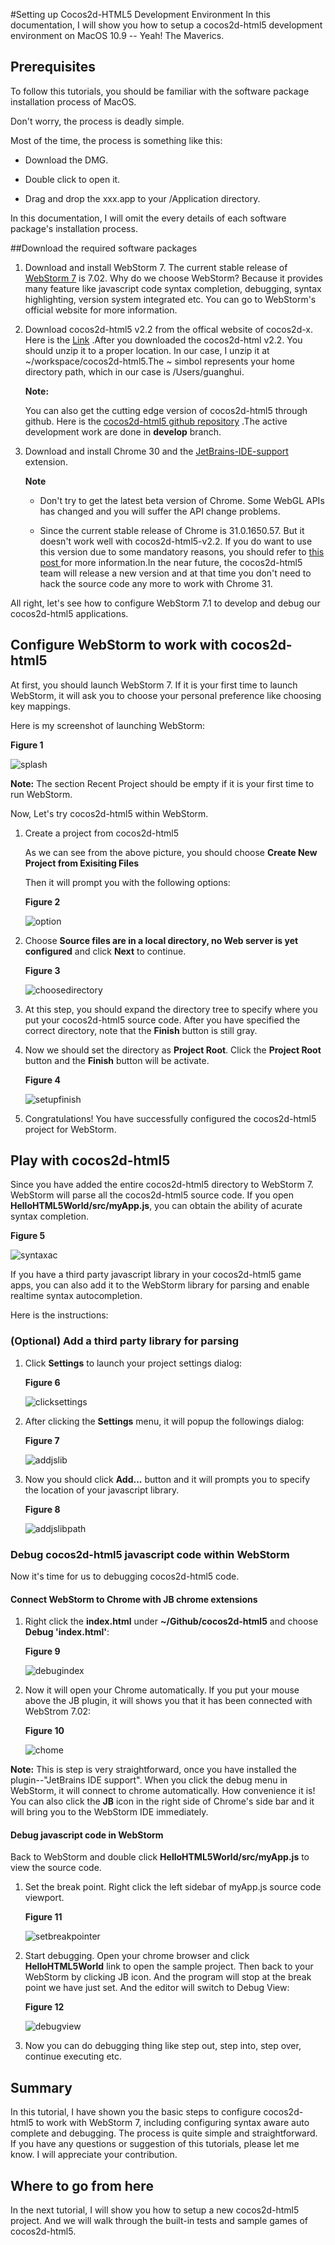 #Setting up Cocos2d-HTML5 Development Environment
In this documentation, I will show you how to setup a cocos2d-html5 development environment on MacOS 10.9 -- Yeah! The Maverics.

## Prerequisites

To follow this tutorials, you should be familiar with the software package  installation process of MacOS.

Don't worry, the process is deadly simple.

Most of the time, the process is something like this:

- Download the DMG.

- Double click to open it.

- Drag and drop the xxx.app to your /Application directory.

In this documentation, I will omit the every details of each software package's installation process.

##Download the required software packages

1. Download and install WebStorm 7. The current stable release of [WebStorm 7](http://www.jetbrains.com/webstorm/download/index.html) is 7.02.  Why do we choose WebStorm? Because it provides many feature like javascript code syntax completion, debugging, syntax highlighting, version system integrated etc. You can go to WebStorm's official website for more information.

2. Download cocos2d-html5 v2.2 from the offical website of cocos2d-x. Here is the [Link](http://cocos2d-x.org/download ) .After you downloaded the cocos2d-html v2.2. You should unzip it to a proper location. In our case, I unzip it at ~/workspace/cocos2d-html5.The ~ simbol represents your home directory path, which in our case is /Users/guanghui. 

	**Note:** 
	
	You can also get the cutting edge version of cocos2d-html5 through github. Here is the [cocos2d-html5 github repository](https://github.com/cocos2d/cocos2d-html5 ) .The active development work are done in **develop** branch.

3.  Download and install Chrome 30 and the [JetBrains-IDE-support ]( https://chrome.google.com/webstore/detail/jetbrains-ide-support/hmhgeddbohgjknpmjagkdomcpobmllji)  extension.


	**Note**
	
	- Don't try to get the latest beta version of Chrome. Some WebGL APIs has changed and you will suffer the API change problems.

	- Since the current stable release of Chrome is 31.0.1650.57. But it doesn't work well with cocos2d-html5-v2.2. If you do want to use this version due to some mandatory reasons, you should refer to [this post ](http://www.cocos2d-x.org/forums/19/topics/39063 ) for more information.In the near future, the cocos2d-html5 team will release a new version and at that time you don't need to hack the source code any more to work with Chrome 31.
 
All right, let's see how to configure WebStorm 7.1 to develop and debug our cocos2d-html5 applications.

## Configure WebStorm to work with cocos2d-html5

At first, you should launch WebStorm 7. If it is your first time to launch WebStorm, it will ask you to choose your personal preference like choosing key mappings. 

Here is my screenshot of launching WebStorm:

   **Figure 1**

  ![splash](sbsplashscreen.png)


**Note:** 
   The section Recent Project should be empty if it is your first time to run WebStorm.

Now, Let's try cocos2d-html5 within WebStorm.

1. Create a project from cocos2d-html5

	As we can see from the above picture, you should choose **Create New Project from Exisiting Files** 
	
	Then it will prompt you with the following options:
	
	**Figure 2**
	
	![option](chooseserver.png)

2. Choose **Source files are in a local directory, no Web server is yet configured** and click **Next** to continue.

	**Figure 3**

	![choosedirectory](choosedirectory.png)

3. At this step, you should expand the directory tree to specify where you put your cocos2d-html5 source code. After you have specified the correct directory, note that the **Finish** button is still gray.

4. Now we should set the directory as **Project Root**. Click the **Project Root** button and the **Finish** button will be activate.

	**Figure 4**

	![setupfinish](setupfinish.png)

5. Congratulations! You have successfully configured the cocos2d-html5 project for WebStorm.

## Play with cocos2d-html5

Since you have added the entire cocos2d-html5 directory to WebStorm 7. WebStorm will parse all the cocos2d-html5 source code. If you open **HelloHTML5World/src/myApp.js**, you can obtain the ability of acurate syntax completion.

**Figure 5**

![syntaxac](syntaxac.png)

If you have a third party javascript library in your cocos2d-html5 game apps, you can also add it to the WebStorm library for parsing and enable realtime syntax autocompletion.

Here is the instructions:

### (Optional) Add a third party library for parsing

1. Click **Settings** to launch your project settings dialog:

	**Figure 6**

	![clicksettings](clicksettings.png)

2. After clicking the **Settings** menu, it will popup the followings dialog:
	
	**Figure 7**
	
	![addjslib](addjslib.png)

3. Now you should click **Add...** button and it will prompts you to specify the location of your javascript library. 
	
	**Figure 8**
	
	![addjslibpath](addjslibpath.png)

### Debug cocos2d-html5 javascript code within WebStorm
Now it's time for us to debugging cocos2d-html5 code.

#### Connect WebStorm to Chrome with JB chrome extensions
1. Right click the **index.html** under **~/Github/cocos2d-html5** and choose **Debug 'index.html'**:
	
	**Figure 9**
	
	![debugindex](debugindex.png)
2. Now it will open your Chrome automatically. If you put your mouse above the JB plugin,
it will shows you that it has been connected with WebStrom 7.02:

	**Figure 10**
	
	![chome](chrome.png)

**Note:** This is step is very straightforward, once you have installed the plugin--"JetBrains IDE support". When you click the debug menu in WebStorm, it will connect to chrome automatically. How convenience it is! You can also click the **JB** icon in the right side of Chrome's side bar and it will bring you to the WebStorm IDE immediately.

#### Debug javascript code in WebStorm
Back to WebStorm and double click **HelloHTML5World/src/myApp.js** to view the source code.

1. Set the break point. Right click the left sidebar of myApp.js source code viewport.

	**Figure 11**
	
	![setbreakpointer](setbreakpoint.png)

2. Start debugging. Open your chrome browser and click **HelloHTML5World** link to open the sample project. Then back to your WebStorm by clicking JB icon. And the program will stop at the break point we have just set. And the editor will switch to Debug View:

	**Figure 12**
	
	![debugview](debugview.png)

3. Now you can do debugging thing like step out, step into, step over, continue executing etc. 

## Summary
In this tutorial, I have shown you the basic steps to configure cocos2d-html5 to work with WebStorm 7, including configuring syntax aware auto complete and debugging. The process is quite simple and straightforward. If you have any questions or suggestion of this tutorials, please let me know. I will appreciate your contribution.

## Where to go from here
In the next tutorial, I will show you how to setup a new cocos2d-html5 project. And we will walk through the built-in tests and sample games of cocos2d-html5.
